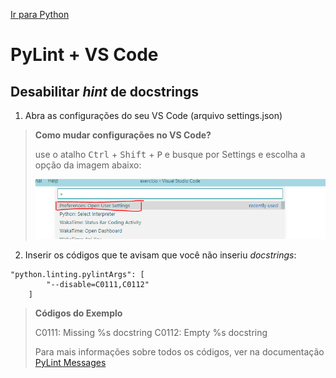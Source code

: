 [Ir para Python](python.md)

# PyLint + VS Code

## Desabilitar *hint* de docstrings

1. Abra as configurações do seu VS Code (arquivo settings.json)

> **Como mudar configurações no VS Code?**
>
> use o atalho <kbd>Ctrl</kbd> + <kbd>Shift</kbd> + <kbd>P</kbd> e busque por Settings e escolha a opção da imagem abaixo:
> 
> ![vs-code-pylint-docstrings](/assets/vs-code-pylint-docstrings.png)

2. Inserir os códigos que te avisam que você não inseriu *docstrings*:

```
"python.linting.pylintArgs": [
        "--disable=C0111,C0112"
    ]
```
> **Códigos do Exemplo**
>
> C0111: Missing %s docstring
> C0112: Empty %s docstring
>
> Para mais informações sobre todos os códigos, ver na documentação [PyLint Messages](http://pylint-messages.wikidot.com/all-codes)
